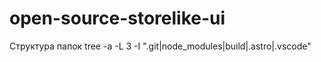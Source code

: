 # open-source-storelike-ui
Структура папок tree -a -L 3 -I ".git|node_modules|build|.astro|.vscode" 

